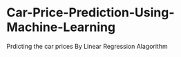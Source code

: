# Car-Price-Prediction-Using-Machine-Learning
Prdicting the car prices By Linear Regression Alagorithm

